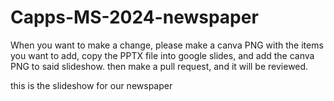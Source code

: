 # Capps-MS-2024-newspaper

When you want to make a change, please make a canva PNG with the items you want to add, copy the PPTX file into google slides, and add the canva PNG to said slideshow. then make a pull request, and it will be reviewed.

this is the slideshow for our newspaper

